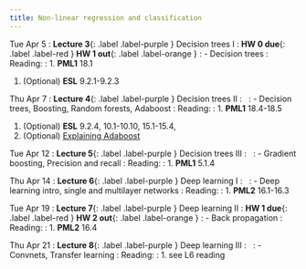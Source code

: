 ```yaml
---
title: Non-linear regression and classification
---
```


Tue Apr 5
: **Lecture 3**{: .label .label-purple } Decision trees I 
  : **HW 0 due**{: .label .label-red }  **HW 1 out**{: .label .label-orange }
: - Decision trees
: Reading: 
:  1. **PML1** 18.1
   1. (Optional) **ESL** 9.2.1-9.2.3

Thu Apr 7
: **Lecture 4**{: .label .label-purple } Decision trees II 
  : &nbsp;
: - Decision trees, Boosting, Random forests, Adaboost
: Reading:
:  1. **PML1** 18.4-18.5
   1. (Optional) **ESL** 9.2.4, 10.1-10.10, 15.1-15.4, 
   1. (Optional) [Explaining Adaboost](http://rob.schapire.net/papers/explaining-adaboost.pdf)

Tue Apr 12
: **Lecture 5**{: .label .label-purple } Decision trees III
  : &nbsp;
:  - Gradient boosting, Precision and recall
: Reading: 
:  1. **PML1** 5.1.4

Thu Apr 14
: **Lecture 6**{: .label .label-purple } Deep learning I
  : &nbsp;
:  - Deep learning intro, single and multilayer networks
: Reading:
:  1. **PML2** 16.1-16.3

Tue Apr 19
: **Lecture 7**{: .label .label-purple } Deep learning II
  : **HW 1 due**{: .label .label-red }  **HW 2 out**{: .label .label-orange }
:  - Back propagation
: Reading: 
:  1. **PML2** 16.4

Thu Apr 21
: **Lecture 8**{: .label .label-purple } Deep learning III
  : &nbsp;
:  - Convnets, Transfer learning
: Reading:
:  1. see L6 reading